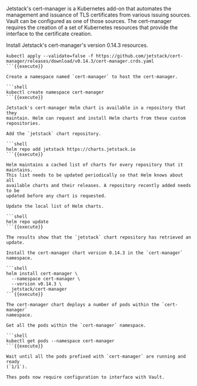 Jetstack's cert-manager is a Kubernetes add-on that automates the management and
issuance of TLS certificates from various issuing sources. Vault can be
configured as one of those sources. The cert-manager requires the creation of
a set of Kubernetes resources that provide the interface to the certificate
creation.

Install Jetstack's cert-manager's version 0.14.3 resources.

```shell
kubectl apply --validate=false -f https://github.com/jetstack/cert-manager/releases/download/v0.14.3/cert-manager.crds.yaml
```{{execute}}

Create a namespace named `cert-manager` to host the cert-manager.

```shell
kubectl create namespace cert-manager
```{{execute}}

Jetstack's cert-manager Helm chart is available in a repository that they
maintain. Helm can request and install Helm charts from these custom
repositories.

Add the `jetstack` chart repository.

```shell
helm repo add jetstack https://charts.jetstack.io
```{{execute}}

Helm maintains a cached list of charts for every repository that it maintains.
This list needs to be updated periodically so that Helm knows about all
available charts and their releases. A repository recently added needs to be
updated before any chart is requested.

Update the local list of Helm charts.

```shell
helm repo update
```{{execute}}

The results show that the `jetstack` chart repository has retrieved an update.

Install the cert-manager chart version 0.14.3 in the `cert-manager` namespace.

```shell
helm install cert-manager \
  --namespace cert-manager \
  --version v0.14.3 \
  jetstack/cert-manager
```{{execute}}

The cert-manager chart deploys a number of pods within the `cert-manager`
namespace.

Get all the pods within the `cert-manager` namespace.

```shell
kubectl get pods --namespace cert-manager
```{{execute}}

Wait until all the pods prefixed with `cert-manager` are running and ready
(`1/1`).

Thes pods now require configuration to interface with Vault.